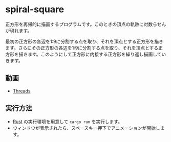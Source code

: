 # spiral-square

正方形を再帰的に描画するプログラムです。このときの頂点の軌跡に対数らせんが現れます。

最初の正方形の各辺を1:9に分割する点を取り、それを頂点とする正方形を描きます。さらにその正方形の各辺を1:9に分割する点を取り、それを頂点とする正方形を描きます。このようにして正方形に内接する正方形を繰り返し描画していきます。

## 動画

* [Threads](https://www.threads.net/@usamik26)

## 実行方法

* [Rust](https://www.rust-lang.org/ja/) の実行環境を用意して `cargo run` を実行します。
* ウィンドウが表示されたら、スペースキー押下でアニメーションが開始します。


